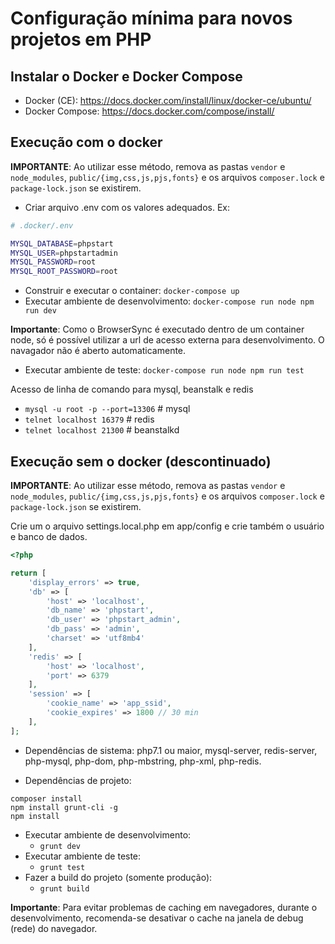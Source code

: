 # Configuração mínima para novos projetos em PHP

## Instalar o Docker e Docker Compose

- Docker (CE): https://docs.docker.com/install/linux/docker-ce/ubuntu/
- Docker Compose: https://docs.docker.com/compose/install/

## Execução com o docker

**IMPORTANTE**: Ao utilizar esse método, remova as pastas `vendor` e `node_modules`, `public/{img,css,js,pjs,fonts}` e os arquivos `composer.lock` e `package-lock.json` se existirem.

- Criar arquivo .env com os valores adequados. Ex:
```sh
# .docker/.env

MYSQL_DATABASE=phpstart
MYSQL_USER=phpstartadmin
MYSQL_PASSWORD=root
MYSQL_ROOT_PASSWORD=root
```

- Construir e executar o container: `docker-compose up`
- Executar ambiente de desenvolvimento: `docker-compose run node npm run dev`

**Importante**: Como o BrowserSync é executado dentro de um container node, só é possível utilizar a url de acesso externa para desenvolvimento. O navagador não é aberto automaticamente.

- Executar ambiente de teste: `docker-compose run node npm run test`

Acesso de linha de comando para mysql, beanstalk e redis
- `mysql -u root -p --port=13306` # mysql
- `telnet localhost 16379` # redis
- `telnet localhost 21300` # beanstalkd

## Execução sem o docker (descontinuado)

**IMPORTANTE**: Ao utilizar esse método, remova as pastas `vendor` e `node_modules`, `public/{img,css,js,pjs,fonts}` e os arquivos `composer.lock` e `package-lock.json` se existirem.

Crie um o arquivo settings.local.php em app/config e crie também o usuário e banco de dados.
```php
<?php

return [
    'display_errors' => true,
    'db' => [
        'host' => 'localhost',
        'db_name' => 'phpstart',
        'db_user' => 'phpstart_admin',
        'db_pass' => 'admin',
        'charset' => 'utf8mb4'
    ],
    'redis' => [
        'host' => 'localhost',
        'port' => 6379
    ],
    'session' => [
        'cookie_name' => 'app_ssid',
        'cookie_expires' => 1800 // 30 min
    ],
];

```

- Dependências de sistema:
php7.1 ou maior, mysql-server, redis-server, php-mysql, php-dom, php-mbstring, php-xml, php-redis.

- Dependências de projeto:

```
composer install
npm install grunt-cli -g
npm install
```
- Executar ambiente de desenvolvimento:
    - `grunt dev`
- Executar ambiente de teste:
    - `grunt test`
- Fazer a build do projeto (somente produção):
    - `grunt build`

**Importante**: Para evitar problemas de caching em navegadores, durante o desenvolvimento, recomenda-se desativar o cache na janela de debug (rede) do navegador.
